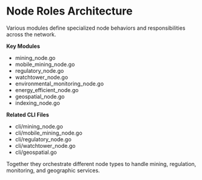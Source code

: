 # Node Roles Architecture

Various modules define specialized node behaviors and responsibilities across the network.

**Key Modules**
- mining_node.go
- mobile_mining_node.go
- regulatory_node.go
- watchtower_node.go
- environmental_monitoring_node.go
- energy_efficient_node.go
- geospatial_node.go
- indexing_node.go

**Related CLI Files**
- cli/mining_node.go
- cli/mobile_mining_node.go
- cli/regulatory_node.go
- cli/watchtower_node.go
- cli/geospatial.go

Together they orchestrate different node types to handle mining, regulation, monitoring, and geographic services.
